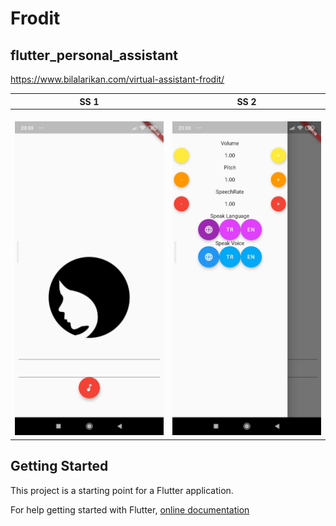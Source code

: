 # Frodit

## flutter_personal_assistant

https://www.bilalarikan.com/virtual-assistant-frodit/

| SS 1                                                      | SS 2                                                      |
| --------------------------------------------------------- | --------------------------------------------------------- |
| <img width=300>![Alt text](/SS/1.jpg?raw=true "1") </img> | <img width=300>![Alt text](/SS/2.jpg?raw=true "2") </img> |

## Getting Started

This project is a starting point for a Flutter application.

For help getting started with Flutter,
[online documentation](https://flutter.io/docs)
